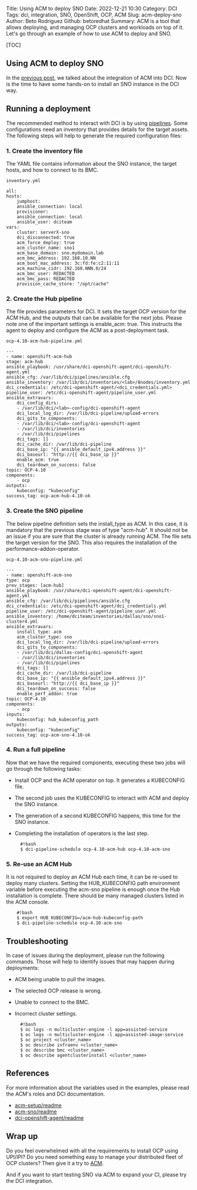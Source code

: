 Title: Using ACM to deploy SNO
Date: 2022-12-21 10:30
Category: DCI
Tags: dci, integration, SNO, OpenShift, OCP, ACM
Slug: acm-deploy-sno
Author: Beto Rodriguez
Github: betoredhat
Summary: ACM is a tool that allows deploying, and managing OCP clusters and workloads on top of it. Let's go through an example of how to use ACM to deploy and SNO.

[TOC]

## Using ACM to deploy SNO
In the [previous post](acm-int-dci.html), we talked about the integration of ACM into DCI. Now is the time to have some hands-on to install an SNO instance in the DCI way. 

## Running a deployment

The recommended method to interact with DCI is by using [pipelines](customizable-ansible-hooks.html). Some configurations need an inventory that provides details for the target assets. The following steps will help to generate the required configuration files:

### 1. Create the inventory file

The YAML file contains information about the SNO instance, the target hosts, and how to connect to its BMC.

`inventory.yml`

    all:
    hosts:
        jumphost:
        ansible_connection: local
        provisioner:
        ansible_connection: local
        ansible_user: dciteam
    vars:
        cluster: serverX-sno
        dci_disconnected: true
        acm_force_deploy: true
        acm_cluster_name: sno1
        acm_base_domain: sno.mydomain.lab
        acm_bmc_address: 192.168.10.NN
        acm_boot_mac_address: 3c:fd:fe:c2:11:11
        acm_machine_cidr: 192.168.NNN.0/24
        acm_bmc_user: REDACTED
        acm_bmc_pass: REDACTED
        provision_cache_store: "/opt/cache"

### 2. Create the Hub pipeline

The file provides parameters for DCI. It sets the target OCP version for the ACM Hub, and the outputs that can be available for the next jobs. Please note one of the important settings is enable_acm: true. This instructs the agent to deploy and configure the ACM as a post-deployment task.

`ocp-4.10-acm-hub-pipeline.yml`

    ---
    - name: openshift-acm-hub
    stage: acm-hub
    ansible_playbook: /usr/share/dci-openshift-agent/dci-openshift-agent.yml
    ansible_cfg: /var/lib/dci/pipelines/ansible.cfg
    ansible_inventory: /var/lib/dci/inventories/<lab>/8nodes/inventory.yml
    dci_credentials: /etc/dci-openshift-agent/<dci_credentials.yml>
    pipeline_user: /etc/dci-openshift-agent/pipeline_user.yml
    ansible_extravars:
        dci_config_dirs:
        - /var/lib/dci/<lab>-config/dci-openshift-agent
        dci_local_log_dir: /var/lib/dci-pipeline/upload-errors
        dci_gits_to_components:
        - /var/lib/dci/<lab>-config/dci-openshift-agent
        - /var/lib/dci/inventories
        - /var/lib/dci/pipelines
        dci_tags: []
        dci_cache_dir: /var/lib/dci-pipeline
        dci_base_ip: "{{ ansible_default_ipv4.address }}"
        dci_baseurl: "http://{{ dci_base_ip }}"
        enable_acm: true
        dci_teardown_on_success: false
    topic: OCP-4.10
    components:
        - ocp
    outputs:
        kubeconfig: "kubeconfig"
    success_tag: ocp-acm-hub-4.10-ok

### 3. Create the SNO pipeline

The below pipeline definition sets the install_type as ACM.  In this case, it is mandatory that the previous stage was of type "acm-hub". It should not be an issue if you are sure that the cluster is already running ACM. The file sets the target version for the SNO. This also requires the installation of the performance-addon-operator.

`ocp-4.10-acm-sno-pipeline.yml`

    ---
    - name: openshift-acm-sno
    type: ocp
    prev_stages: [acm-hub]
    ansible_playbook: /usr/share/dci-openshift-agent/dci-openshift-agent.yml
    ansible_cfg: /var/lib/dci/pipelines/ansible.cfg
    dci_credentials: /etc/dci-openshift-agent/dci_credentials.yml
    pipeline_user: /etc/dci-openshift-agent/pipeline_user.yml
    ansible_inventory: /home/dciteam/inventories/dallas/sno/sno1-cluster4.yml
    ansible_extravars:
        install_type: acm
        acm_cluster_type: sno
        dci_local_log_dir: /var/lib/dci-pipeline/upload-errors
        dci_gits_to_components:
        - /var/lib/dci/dallas-config/dci-openshift-agent
        - /var/lib/dci/inventories
        - /var/lib/dci/pipelines
        dci_tags: []
        dci_cache_dir: /var/lib/dci-pipeline
        dci_base_ip: "{{ ansible_default_ipv4.address }}"
        dci_baseurl: "http://{{ dci_base_ip }}"
        dci_teardown_on_success: false
        enable_perf_addon: true
    topic: OCP-4.10
    components:
        - ocp
    inputs:
        kubeconfig: hub_kubeconfig_path
    outputs:
        kubeconfig: "kubeconfig"
    success_tag: ocp-acm-sno-4.10-ok

### 4. Run a full pipeline

Now that we have the required components, executing these two jobs will go through the following tasks:

* Install OCP and the ACM operator on top. It generates a  KUBECONFIG file.
* The second job uses the KUBECONFIG to interact with ACM and deploy the SNO instance.
* The generation of a second KUBECONFIG happens, this time for the SNO instance.
* Completing the installation of operators is the last step.

        #!bash
        $ dci-pipeline-schedule ocp-4.10-acm-hub ocp-4.10-acm-sno

### 5. Re-use an ACM Hub

It is not required to deploy an ACM Hub each time, it can be re-used to deploy many clusters. Setting the HUB_KUBECONFIG path environment variable before executing the acm-sno pipeline is enough once the Hub installation is complete. There should be many managed clusters listed in the ACM console.

        #!bash
        $ export HUB_KUBECONFIG=/acm-hub-kubeconfig-path
        $ dci-pipeline-schedule ocp-4.10-acm-sno

## Troubleshooting

In case of issues during the deployment, please run the following commands. Those will  help to identify issues that may happen during deployments:

* ACM being unable to pull the images.
* The selected OCP release is wrong.
* Unable to connect to the BMC.
* Incorrect cluster settings.

        #!bash
        $ oc logs -n multicluster-engine -l app=assisted-service
        $ oc logs -n multicluster-engine -l app=assisted-image-service
        $ oc project <cluster_name>
        $ oc describe infraenv <cluster_name>
        $ oc describe bmc <cluster_name>
        $ oc describe agentclusterinstall <cluster_name>

## References

For more information about the variables used in the examples, please read the ACM's roles and DCI documentation.

* [acm-setup/readme](https://github.com/redhat-cip/dci-openshift-agent/blob/master/roles/acm-setup/README.md)
* [acm-sno/readme](https://github.com/redhat-cip/dci-openshift-agent/blob/master/roles/acm-setup/README.md)
* [dci-openshift-agent/readme](https://github.com/redhat-cip/dci-openshift-agent/blob/master/README.md)

## Wrap up

Do you feel overwhelmed with all the requirements to install OCP using UPI/IPI? Do you need something easy to manage your distributed fleet of OCP clusters? Then give it a try to [ACM](https://www.redhat.com/en/technologies/management/advanced-cluster-management).

And if you want to start testing SNO via ACM to expand your CI, please try the DCI integration.